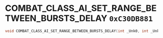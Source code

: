 # COMBAT_CLASS_AI_SET_RANGE_BETWEEN_BURSTS_DELAY `0xC30DB881`

```cpp
void COMBAT_CLASS_AI_SET_RANGE_BETWEEN_BURSTS_DELAY(int _Unk0, int _Unk1, int _Unk2);
```